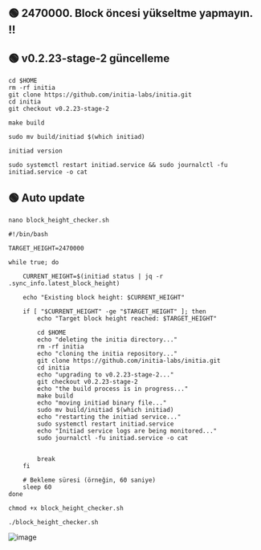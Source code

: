 ## 🟢 2470000. Block öncesi yükseltme yapmayın. !!


## 🟢 v0.2.23-stage-2 güncelleme
```shell
cd $HOME
rm -rf initia
git clone https://github.com/initia-labs/initia.git
cd initia
git checkout v0.2.23-stage-2

make build

sudo mv build/initiad $(which initiad)
```

```shell
initiad version
```


```shell
sudo systemctl restart initiad.service && sudo journalctl -fu initiad.service -o cat
```


## 🟢 Auto update

```shell
nano block_height_checker.sh
```

```shell
#!/bin/bash

TARGET_HEIGHT=2470000

while true; do
    
    CURRENT_HEIGHT=$(initiad status | jq -r .sync_info.latest_block_height)
    
    echo "Existing block height: $CURRENT_HEIGHT"
    
    if [ "$CURRENT_HEIGHT" -ge "$TARGET_HEIGHT" ]; then
        echo "Target block height reached: $TARGET_HEIGHT"
        
        cd $HOME
        echo "deleting the initia directory..."
        rm -rf initia
        echo "cloning the initia repository..."
        git clone https://github.com/initia-labs/initia.git
        cd initia
        echo "upgrading to v0.2.23-stage-2..."
        git checkout v0.2.23-stage-2
        echo "the build process is in progress..."
        make build
        echo "moving initiad binary file..."
        sudo mv build/initiad $(which initiad)
        echo "restarting the initiad service..."
        sudo systemctl restart initiad.service
        echo "Initiad service logs are being monitored..."
        sudo journalctl -fu initiad.service -o cat
        
        
        break
    fi
    
    # Bekleme süresi (örneğin, 60 saniye)
    sleep 60
done
```

```shell
chmod +x block_height_checker.sh
```

```shell
./block_height_checker.sh
```

![image](https://github.com/user-attachments/assets/2efc8b5d-bc2d-4c68-8d91-48cbfe5e1532)
